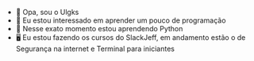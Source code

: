 - 👋 Opa, sou o Ulgks
- 👀 Eu estou interessado em aprender um pouco de programação
- 🌱 Nesse exato momento estou aprendendo Python
- 🖥️ Eu estou fazendo os cursos do SlackJeff, em andamento estão o de Segurança na internet e Terminal para iniciantes
